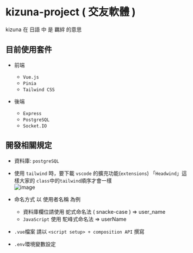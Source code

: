 
# kizuna-project ( 交友軟體 )
  kizuna 在 日語 中 是 羈絆 的意思

## 目前使用套件

* 前端
  * `Vue.js`
  * `Pinia`
  * `Tailwind CSS`
    
* 後端
  * `Express`
  * `PostgreSQL`
  * `Socket.IO`
  
## 開發相關規定

* 資料庫: `postgreSQL`

* 使用 `tailwind` 時，要下載 `vscode` 的擴充功能(`extensions`) 「`Headwind`」這樣大家的 `class`中的`tailwind`順序才會一樣  
![image](https://github.com/user-attachments/assets/488a73f4-b0e0-4d9c-8fb3-fd7a1cdcbd4d)

* 命名方式 以 使用者名稱 為例
  * 資料庫欄位請使用 蛇式命名法 ( snacke-case ) => user_name
  * `JavaScript` 使用 駝峰式命名法 => userName

* `.vue`檔案 請以 `<script setup> + composition API` 撰寫

* `.env`環境變數設定
  
